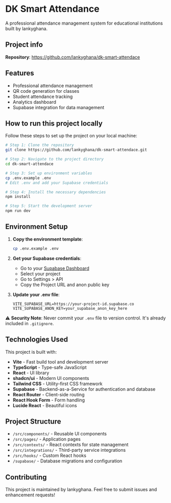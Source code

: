 # DK Smart Attendance

A professional attendance management system for educational institutions built by lankyghana.

## Project info

**Repository**: https://github.com/lankyghana/dk-smart-attendace

## Features

- Professional attendance management
- QR code generation for classes
- Student attendance tracking
- Analytics dashboard
- Supabase integration for data management

## How to run this project locally

Follow these steps to set up the project on your local machine:

```sh
# Step 1: Clone the repository
git clone https://github.com/lankyghana/dk-smart-attendace.git

# Step 2: Navigate to the project directory
cd dk-smart-attendace

# Step 3: Set up environment variables
cp .env.example .env
# Edit .env and add your Supabase credentials

# Step 4: Install the necessary dependencies
npm install

# Step 5: Start the development server
npm run dev
```

## Environment Setup

1. **Copy the environment template**:
   ```sh
   cp .env.example .env
   ```

2. **Get your Supabase credentials**:
   - Go to your [Supabase Dashboard](https://supabase.com/dashboard)
   - Select your project
   - Go to Settings > API
   - Copy the Project URL and anon public key

3. **Update your .env file**:
   ```env
   VITE_SUPABASE_URL=https://your-project-id.supabase.co
   VITE_SUPABASE_ANON_KEY=your_supabase_anon_key_here
   ```

⚠️ **Security Note**: Never commit your `.env` file to version control. It's already included in `.gitignore`.

## Technologies Used

This project is built with:

- **Vite** - Fast build tool and development server
- **TypeScript** - Type-safe JavaScript
- **React** - UI library
- **shadcn/ui** - Modern UI components
- **Tailwind CSS** - Utility-first CSS framework
- **Supabase** - Backend-as-a-Service for authentication and database
- **React Router** - Client-side routing
- **React Hook Form** - Form handling
- **Lucide React** - Beautiful icons

## Project Structure

- `/src/components/` - Reusable UI components
- `/src/pages/` - Application pages
- `/src/contexts/` - React contexts for state management
- `/src/integrations/` - Third-party service integrations
- `/src/hooks/` - Custom React hooks
- `/supabase/` - Database migrations and configuration

## Contributing

This project is maintained by lankyghana. Feel free to submit issues and enhancement requests!
